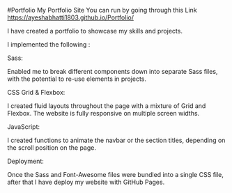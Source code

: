 #Portfolio
My Portfolio Site
You can run by going through this Link
https://ayeshabhatti1803.github.io/Portfolio/

I have created a portfolio to showcase my skills and projects.

I implemented the following :

Sass:

Enabled me to break different components down into separate Sass files, with the potential to re-use elements in projects.

CSS Grid & Flexbox:

I created fluid layouts throughout the page with a mixture of Grid and Flexbox. The website is fully responsive on multiple screen widths.

JavaScript:

I created functions to animate the navbar or the section titles, depending on the scroll position on the page.

Deployment:

Once the Sass and Font-Awesome files were bundled into a single CSS file, after that I have deploy my website with GitHub Pages.

